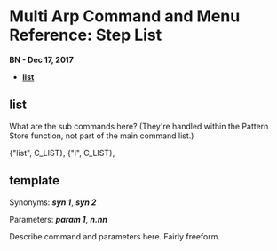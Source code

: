 # Multi Arp Command and Menu Reference: Step List


**BN - Dec 17, 2017**

* [**list**](#list)


## list

What are the sub commands here? (They're handled within the Pattern Store function, not part of the main command list.)

{"list", C_LIST},
{"l", C_LIST},


## **template**

Synonyms: ***syn 1***, ***syn 2***

Parameters: ***param 1***, ***n.nn***

Describe command and parameters here. Fairly freeform.
